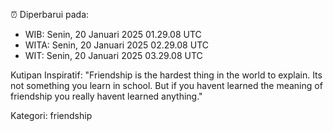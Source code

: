 ⏰ Diperbarui pada:
- WIB: Senin, 20 Januari 2025 01.29.08 UTC
- WITA: Senin, 20 Januari 2025 02.29.08 UTC
- WIT: Senin, 20 Januari 2025 03.29.08 UTC

Kutipan Inspiratif:
"Friendship is the hardest thing in the world to explain. Its not something you learn in school. But if you havent learned the meaning of friendship you really havent learned anything."


Kategori: friendship

